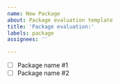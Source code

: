 ```yaml
---
name: New Package
about: Package evaluation template
title: 'Package evaluation:'
labels: package
assignees: ''

---
```


<!--  List all available options -->
- [ ] Package name #1
- [ ] Package name #2

<!-- -Strikethrough- options that you eliminate, check the checkbox once the evaluation for a given package is finished

Phase 1: Gather data on each package, including but not limited to:
- Source repository
- Development activity
- Communication channel
- Programming language
- License
- List of important features
- Popularity (only in cases where it's obvious)

Eliminate any contenders that don't mean the minimum threshold (e.g. incompatible license, no community support, missing required feature, written in whitespace, etc).

Phase 2:

- Setup and test the package
- Validate the functionality and gather information about distinguishing features
- Benchmark when necessary
- Note resource utilization
- Rate the quality of the documentation and ease of use

Phase 3:
Review with the team, present your findings and address any concerns. Aim to achieve consensus.
-->
